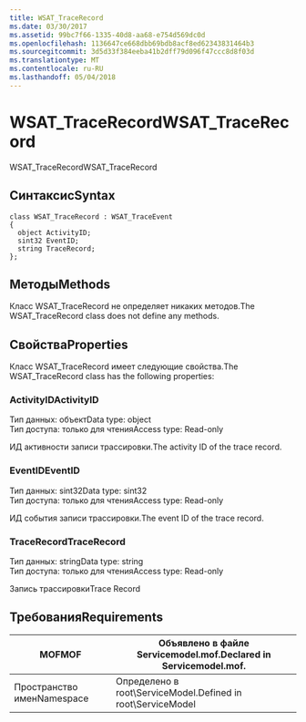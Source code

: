 ```yaml
---
title: WSAT_TraceRecord
ms.date: 03/30/2017
ms.assetid: 99bc7f66-1335-40d8-aa68-e754d569dc0d
ms.openlocfilehash: 1136647ce668dbb69bdb8acf8ed62343831464b3
ms.sourcegitcommit: 3d5d33f384eeba41b2dff79d096f47ccc8d8f03d
ms.translationtype: MT
ms.contentlocale: ru-RU
ms.lasthandoff: 05/04/2018
---
```

# <a name="wsattracerecord"></a><span data-ttu-id="c90c0-102">WSAT_TraceRecord</span><span class="sxs-lookup"><span data-stu-id="c90c0-102">WSAT_TraceRecord</span></span>
<span data-ttu-id="c90c0-103">WSAT_TraceRecord</span><span class="sxs-lookup"><span data-stu-id="c90c0-103">WSAT_TraceRecord</span></span>  
  
## <a name="syntax"></a><span data-ttu-id="c90c0-104">Синтаксис</span><span class="sxs-lookup"><span data-stu-id="c90c0-104">Syntax</span></span>  
  
```  
class WSAT_TraceRecord : WSAT_TraceEvent  
{  
  object ActivityID;  
  sint32 EventID;  
  string TraceRecord;  
};  
```  
  
## <a name="methods"></a><span data-ttu-id="c90c0-105">Методы</span><span class="sxs-lookup"><span data-stu-id="c90c0-105">Methods</span></span>  
 <span data-ttu-id="c90c0-106">Класс WSAT_TraceRecord не определяет никаких методов.</span><span class="sxs-lookup"><span data-stu-id="c90c0-106">The WSAT_TraceRecord class does not define any methods.</span></span>  
  
## <a name="properties"></a><span data-ttu-id="c90c0-107">Свойства</span><span class="sxs-lookup"><span data-stu-id="c90c0-107">Properties</span></span>  
 <span data-ttu-id="c90c0-108">Класс WSAT_TraceRecord имеет следующие свойства.</span><span class="sxs-lookup"><span data-stu-id="c90c0-108">The WSAT_TraceRecord class has the following properties:</span></span>  
  
### <a name="activityid"></a><span data-ttu-id="c90c0-109">ActivityID</span><span class="sxs-lookup"><span data-stu-id="c90c0-109">ActivityID</span></span>  
 <span data-ttu-id="c90c0-110">Тип данных: объект</span><span class="sxs-lookup"><span data-stu-id="c90c0-110">Data type: object</span></span>  
<span data-ttu-id="c90c0-111">Тип доступа: только для чтения</span><span class="sxs-lookup"><span data-stu-id="c90c0-111">Access type: Read-only</span></span>  
  
 <span data-ttu-id="c90c0-112">ИД активности записи трассировки.</span><span class="sxs-lookup"><span data-stu-id="c90c0-112">The activity ID of the trace record.</span></span>  
  
### <a name="eventid"></a><span data-ttu-id="c90c0-113">EventID</span><span class="sxs-lookup"><span data-stu-id="c90c0-113">EventID</span></span>  
 <span data-ttu-id="c90c0-114">Тип данных: sint32</span><span class="sxs-lookup"><span data-stu-id="c90c0-114">Data type: sint32</span></span>  
<span data-ttu-id="c90c0-115">Тип доступа: только для чтения</span><span class="sxs-lookup"><span data-stu-id="c90c0-115">Access type: Read-only</span></span>  
  
 <span data-ttu-id="c90c0-116">ИД события записи трассировки.</span><span class="sxs-lookup"><span data-stu-id="c90c0-116">The event ID of the trace record.</span></span>  
  
### <a name="tracerecord"></a><span data-ttu-id="c90c0-117">TraceRecord</span><span class="sxs-lookup"><span data-stu-id="c90c0-117">TraceRecord</span></span>  
 <span data-ttu-id="c90c0-118">Тип данных: string</span><span class="sxs-lookup"><span data-stu-id="c90c0-118">Data type: string</span></span>  
<span data-ttu-id="c90c0-119">Тип доступа: только для чтения</span><span class="sxs-lookup"><span data-stu-id="c90c0-119">Access type: Read-only</span></span>  
  
 <span data-ttu-id="c90c0-120">Запись трассировки</span><span class="sxs-lookup"><span data-stu-id="c90c0-120">Trace Record</span></span>  
  
## <a name="requirements"></a><span data-ttu-id="c90c0-121">Требования</span><span class="sxs-lookup"><span data-stu-id="c90c0-121">Requirements</span></span>  
  
|<span data-ttu-id="c90c0-122">MOF</span><span class="sxs-lookup"><span data-stu-id="c90c0-122">MOF</span></span>|<span data-ttu-id="c90c0-123">Объявлено в файле Servicemodel.mof.</span><span class="sxs-lookup"><span data-stu-id="c90c0-123">Declared in Servicemodel.mof.</span></span>|  
|---------|-----------------------------------|  
|<span data-ttu-id="c90c0-124">Пространство имен</span><span class="sxs-lookup"><span data-stu-id="c90c0-124">Namespace</span></span>|<span data-ttu-id="c90c0-125">Определено в root\ServiceModel.</span><span class="sxs-lookup"><span data-stu-id="c90c0-125">Defined in root\ServiceModel</span></span>|
